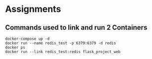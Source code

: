 # Assignments
## Commands used to link and run 2 Containers
```
docker-compose up -d
docker run --name redis_test -p 6379:6379 -d redis 
docker ps
docker run --link redis_test:redis flask_project_web
```
 
